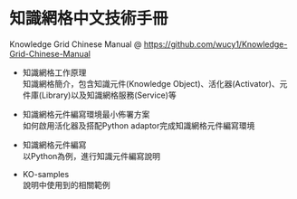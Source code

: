 # 知識網格中文技術手冊
Knowledge Grid Chinese Manual @ https://github.com/wucy1/Knowledge-Grid-Chinese-Manual

- 知識網格工作原理  
知識網格簡介，包含知識元件(Knowledge Object)、活化器(Activator)、元件庫(Library)以及知識網格服務(Service)等

- 知識網格元件編寫環境最小佈署方案  
如何啟用活化器及搭配Python adaptor完成知識網格元件編寫環境

- 知識網格元件編寫  
以Python為例，進行知識元件編寫說明

- KO-samples  
說明中使用到的相關範例
